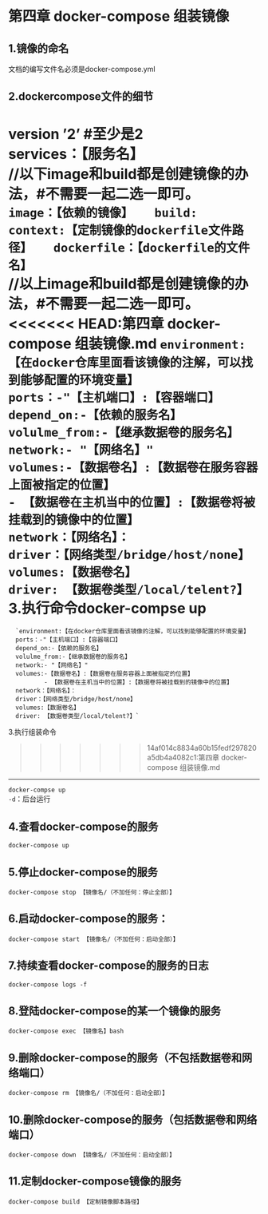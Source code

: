 第四章 docker-compose 组装镜像  
=======    
1.镜像的命名  
----------    
文档的编写文件名必须是docker-compose.yml  

2.dockercompose文件的细节  
----------     
version ’2’ #至少是2  
services：【服务名】  
  //以下image和build都是创建镜像的办法，#不需要一起二选一即可。  
  `image：【依赖的镜像】  
  build:  
    context:【定制镜像的dockerfile文件路径】  
    dockerfile：【dockerfile的文件名】`  
  //以上image和build都是创建镜像的办法，#不需要一起二选一即可。  
<<<<<<< HEAD:第四章 docker-compose 组装镜像.md
      `environment:【在docker仓库里面看该镜像的注解，可以找到能够配置的环境变量】`  
      `ports：-"【主机端口】:【容器端口】`  
      `depend_on:-【依赖的服务名】`  
      `volulme_from:-【继承数据卷的服务名】`  
      `network:- "【网络名】"`  
      `volumes:-【数据卷名】:【数据卷在服务容器上面被指定的位置】`  
              `- 【数据卷在主机当中的位置】:【数据卷将被挂载到的镜像中的位置】`  
      `network：【网络名】：`  
      `driver：【网络类型/bridge/host/none】`  
      `volumes:【数据卷名】`  
      `driver: 【数据卷类型/local/telent?】`  
3.执行命令docker-compse up  
=======
      `environment:【在docker仓库里面看该镜像的注解，可以找到能够配置的环境变量】  
      ports：-"【主机端口】:【容器端口】  
      depend_on:-【依赖的服务名】  
      volulme_from:-【继承数据卷的服务名】  
      network:- "【网络名】"  
      volumes:-【数据卷名】:【数据卷在服务容器上面被指定的位置】  
              - 【数据卷在主机当中的位置】:【数据卷将被挂载到的镜像中的位置】  
      network：【网络名】：  
      driver：【网络类型/bridge/host/none】  
      volumes:【数据卷名】  
      driver: 【数据卷类型/local/telent?】`  
      
3.执行组装命令
>>>>>>> 14af014c8834a60b15fedf297820a5db4a4082c1:第四章 docker-compose 组装镜像.md
-------------    
`docker-compse up`  
`-d`：后台运行  

4.查看docker-compose的服务   
-------    
`docker-compose up`  

5.停止docker-compose的服务   
-------    
`docker-compose stop 【镜像名/（不加任何：停止全部）】`  

6.启动docker-compose的服务：   
-------    
`docker-compose start 【镜像名/（不加任何：启动全部）】`  

7.持续查看docker-compose的服务的日志   
-------    
`docker-compose logs -f`  

8.登陆docker-compose的某一个镜像的服务   
-------    
`docker-compose exec 【镜像名】bash`  

9.删除docker-compose的服务（不包括数据卷和网络端口）   
-------    
`docker-compose rm 【镜像名/（不加任何：启动全部）】`  

10.删除docker-compose的服务（包括数据卷和网络端口）   
-------    
`docker-compose down 【镜像名/（不加任何：启动全部）】`  

11.定制docker-compose镜像的服务   
-------    
`docker-compose build 【定制镜像脚本路径】`  

